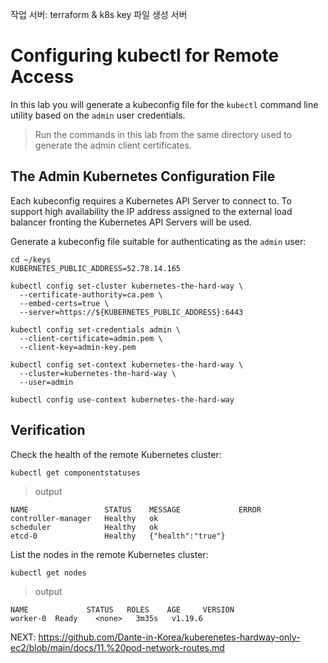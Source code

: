 작업 서버: terraform & k8s key 파일 생성 서버

# Configuring kubectl for Remote Access

In this lab you will generate a kubeconfig file for the `kubectl` command line utility based on the `admin` user credentials.

> Run the commands in this lab from the same directory used to generate the admin client certificates.

## The Admin Kubernetes Configuration File

Each kubeconfig requires a Kubernetes API Server to connect to. To support high availability the IP address assigned to the external load balancer fronting the Kubernetes API Servers will be used.

Generate a kubeconfig file suitable for authenticating as the `admin` user:

```
cd ~/keys
KUBERNETES_PUBLIC_ADDRESS=52.78.14.165

kubectl config set-cluster kubernetes-the-hard-way \
  --certificate-authority=ca.pem \
  --embed-certs=true \
  --server=https://${KUBERNETES_PUBLIC_ADDRESS}:6443

kubectl config set-credentials admin \
  --client-certificate=admin.pem \
  --client-key=admin-key.pem

kubectl config set-context kubernetes-the-hard-way \
  --cluster=kubernetes-the-hard-way \
  --user=admin

kubectl config use-context kubernetes-the-hard-way
```

## Verification

Check the health of the remote Kubernetes cluster:

```
kubectl get componentstatuses
```

> output

```
NAME                 STATUS    MESSAGE             ERROR
controller-manager   Healthy   ok
scheduler            Healthy   ok
etcd-0               Healthy   {"health":"true"}
```

List the nodes in the remote Kubernetes cluster:

```
kubectl get nodes
```

> output

```
NAME             STATUS   ROLES    AGE     VERSION
worker-0  Ready    <none>   3m35s   v1.19.6
```

NEXT: https://github.com/Dante-in-Korea/kuberenetes-hardway-only-ec2/blob/main/docs/11.%20pod-network-routes.md
